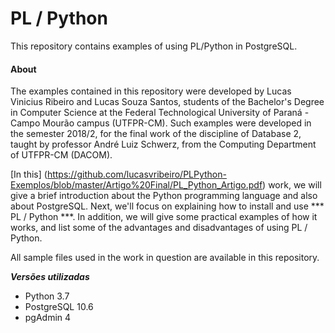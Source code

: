 # PL / Python
This repository contains examples of using PL/Python in PostgreSQL.

#### About
The examples contained in this repository were developed by Lucas Vinicius Ribeiro and Lucas Souza Santos, students of the Bachelor's Degree in Computer Science at the Federal Technological University of Paraná - Campo Mourão campus (UTFPR-CM). Such examples were developed in the semester 2018/2, for the final work of the discipline of Database 2, taught by professor André Luiz Schwerz, from the Computing Department of UTFPR-CM (DACOM).

[In this] (https://github.com/lucasvribeiro/PLPython-Exemplos/blob/master/Artigo%20Final/PL_Python_Artigo.pdf) work, we will give a brief introduction about the Python programming language and also about PostgreSQL. Next, we'll focus on explaining how to install and use *** PL / Python ***. In addition, we will give some practical examples of how it works, and list some of the advantages and disadvantages of using PL / Python.

All sample files used in the work in question are available in this repository.

***Versões utilizadas***
- Python 3.7
- PostgreSQL 10.6
- pgAdmin 4

